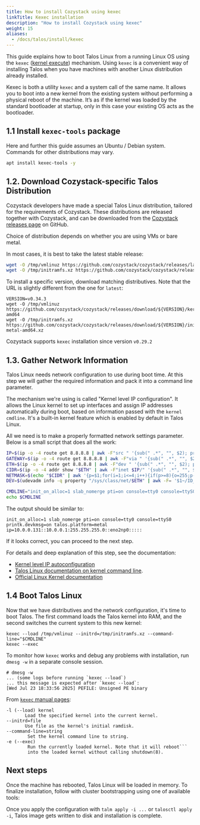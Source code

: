 ```yaml
---
title: How to install Cozystack using kexec
linkTitle: Kexec installation
description: "How to install Cozystack using kexec"
weight: 15
aliases:
  - /docs/talos/install/kexec
---
```


This guide explains how to boot Talos Linux from a running Linux OS using the `kexec`
([kernel execute](https://en.wikipedia.org/wiki/Kexec)) mechanism.
Using `kexec` is a convenient way of installing Talos when you have machines with another Linux distribution already installed.

Kexec is both a utility `kexec` and a system call of the same name.
It allows you to boot into a new kernel from the existing system without performing a physical reboot of the machine.
It’s as if the kernel was loaded by the standard bootloader at startup, only in this case your existing OS acts as the bootloader.

## 1.1 Install `kexec-tools` package

Here and further this guide assumes an Ubuntu / Debian system.
Commands for other distributions may vary.

```bash
apt install kexec-tools -y
```

## 1.2. Download Cozystack-specific Talos Distribution

Cozystack developers have made a special Talos Linux distribution, tailored for the requirements of Cozystack.
These distributions are released together with Cozystack, and can be downloaded from the
[Cozystack releases page](https://github.com/cozystack/cozystack/releases/latest) on GitHub.

Choice of distribution depends on whether you are using VMs or bare metal.

In most cases, it is best to take the latest stable release:

```bash
wget -O /tmp/vmlinuz https://github.com/cozystack/cozystack/releases/latest/download/kernel-amd64
wget -O /tmp/initramfs.xz https://github.com/cozystack/cozystack/releases/latest/download/initramfs-metal-amd64.xz
```

To install a specific version, download matching distributives.
Note that the URL is slightly different from the one for `latest`:

```text
VERSION=v0.34.3
wget -O /tmp/vmlinuz https://github.com/cozystack/cozystack/releases/download/${VERSION}/kernel-amd64
wget -O /tmp/initramfs.xz https://github.com/cozystack/cozystack/releases/download/${VERSION}/initramfs-metal-amd64.xz
```

Cozystack supports `kexec` installation since version `v0.29.2`

## 1.3. Gather Network Information

Talos Linux needs network configuration to use during boot time.
At this step we will gather the required information and pack it into a command line parameter.

The mechanism we're using is called "Kernel level IP configuration".
It allows the Linux kernel to set up interfaces and assign IP addresses automatically during boot,
based on information passed with the `kernel cmdline`.
It's a built-in kernel feature which is enabled by default in Talos Linux.

All we need is to make a properly formatted network settings parameter.
Below is a small script that does all the work:

```bash
IP=$(ip -o -4 route get 8.8.8.8 | awk -F"src " '{sub(" .*", "", $2); print $2}')
GATEWAY=$(ip -o -4 route get 8.8.8.8 | awk -F"via " '{sub(" .*", "", $2); print $2}')
ETH=$(ip -o -4 route get 8.8.8.8 | awk -F"dev " '{sub(" .*", "", $2); print $2}')
CIDR=$(ip -o -4 addr show "$ETH" | awk -F"inet $IP/" '{sub(" .*", "", $2); print $2; exit}')
NETMASK=$(echo "$CIDR" | awk '{p=$1;for(i=1;i<=4;i++){if(p>=8){o=255;p-=8}else{o=256-2^(8-p);p=0}printf(i<4?o".":o"\n")}}')
DEV=$(udevadm info -q property "/sys/class/net/$ETH" | awk -F= '$1~/ID_NET_NAME_ONBOARD/{print $2; exit} $1~/ID_NET_NAME_PATH/{v=$2} END{if(v) print v}')

CMDLINE="init_on_alloc=1 slab_nomerge pti=on console=tty0 console=ttyS0 printk.devkmsg=on talos.platform=metal ip=${IP}::${GATEWAY}:${NETMASK}::${DEV}:::::"
echo $CMDLINE
```

The output should be similar to:

```console
init_on_alloc=1 slab_nomerge pti=on console=tty0 console=ttyS0 printk.devkmsg=on talos.platform=metal ip=10.0.0.131::10.0.0.1:255.255.255.0::eno2np0:::::
```

If it looks correct, you can proceed to the next step.

For details and deep explanation of this step, see the documentation:

-   [Kernel level IP autoconfiguration](https://cateee.net/lkddb/web-lkddb/IP_PNP.html)
-   [Talos Linux documentation on kernel command line](https://www.talos.dev/latest/talos-guides/install/bare-metal-platforms/network-config/#kernel-command-line).
-   [Official Linux Kernel documentation](https://www.kernel.org/doc/Documentation/filesystems/nfs/nfsroot.txt)

## 1.4 Boot Talos Linux

Now that we have distributives and the network configuration, it's time to boot Talos.
The first command loads the Talos kernel into RAM, and the second switches the current system to this new kernel:

```text
kexec --load /tmp/vmlinuz --initrd=/tmp/initramfs.xz --command-line="$CMDLINE"
kexec --exec
```

To monitor how `kexec` works and debug any problems with installation, run `dmesg -w` in a separate console session.

```console
# dmesg -w
... (some logs before running `kexec --load`)
... this message is expected after `kexec --load`:
[Wed Jul 23 18:33:56 2025] PEFILE: Unsigned PE binary
```

From [`kexec` manual pages](https://www.man7.org/linux/man-pages/man8/kexec.8.html#):
```text
-l (--load) kernel
       Load the specified kernel into the current kernel.
--initrd=file
       Use file as the kernel's initial ramdisk.
--command-line=string
        Set the kernel command line to string.
-e (--exec)
        Run the currently loaded kernel. Note that it will reboot```
        into the loaded kernel without calling shutdown(8).
```

## Next steps

Once the machine has rebooted, Talos Linux will be loaded in memory.
To finalize installation, follow with cluster bootstrapping using one of available tools:


Once you apply the configuration with `talm apply -i ...` or `talosctl apply -i`,
Talos image gets written to disk and installation is complete.